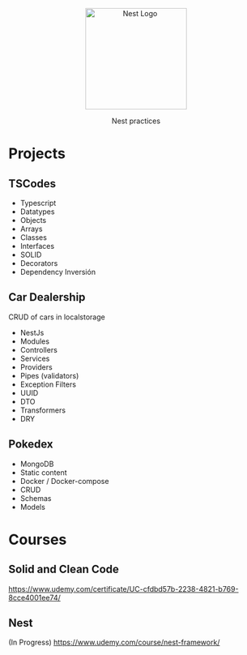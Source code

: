 <p align="center">
  <a href="http://nestjs.com/" target="blank"><img src="https://nestjs.com/img/logo-small.svg" width="200" alt="Nest Logo" /></a>
</p>

[circleci-image]: https://img.shields.io/circleci/build/github/nestjs/nest/master?token=abc123def456
[circleci-url]: https://circleci.com/gh/nestjs/nest

  <p align="center"> Nest practices </p>

# Projects

## TSCodes

* Typescript
* Datatypes
* Objects
* Arrays
* Classes
* Interfaces
* SOLID
* Decorators
* Dependency Inversión

## Car Dealership

CRUD of cars in localstorage

* NestJs
* Modules
* Controllers
* Services
* Providers
* Pipes (validators)
* Exception Filters
* UUID
* DTO
* Transformers
* DRY

## Pokedex

* MongoDB
* Static content
* Docker / Docker-compose
* CRUD
* Schemas
* Models

# Courses

## Solid and Clean Code
https://www.udemy.com/certificate/UC-cfdbd57b-2238-4821-b769-8cce4001ee74/

## Nest
(In Progress) https://www.udemy.com/course/nest-framework/